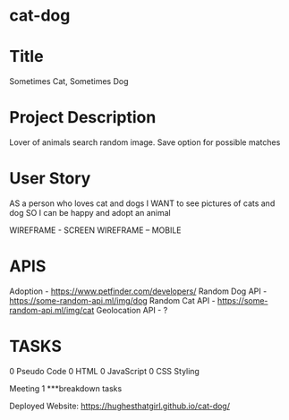 # cat-dog

# Title
Sometimes Cat, Sometimes Dog

# Project Description
Lover of animals search random image. Save option for possible matches

# User Story
AS 		a person who loves cat and dogs
I WANT 		to see pictures of cats and dog
SO 		I can be happy and adopt an animal



WIREFRAME - SCREEN				WIREFRAME – MOBILE

 	      

# APIS
Adoption -		https://www.petfinder.com/developers/
Random Dog API - 	https://some-random-api.ml/img/dog
Random Cat API - 	https://some-random-api.ml/img/cat
Geolocation API - ?




# TASKS
0	Pseudo Code
0	HTML
0	JavaScript
0	CSS Styling

Meeting 1
***breakdown tasks

Deployed Website: https://hughesthatgirl.github.io/cat-dog/
